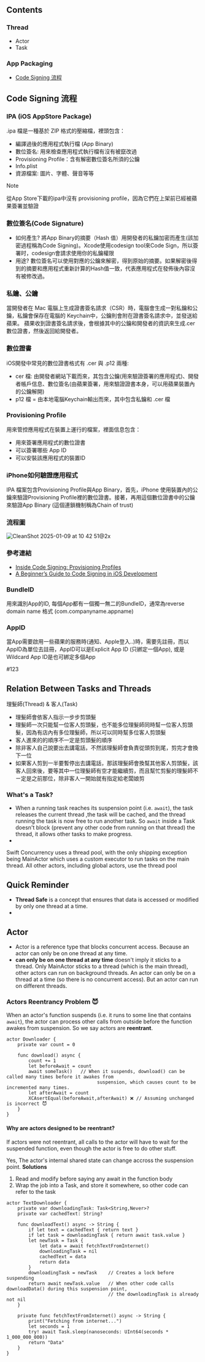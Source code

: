 ## Contents
### Thread
- Actor
- Task
### App Packaging
- [Code Signing 流程](#code-signing-流程)


## Code Signing 流程
###  IPA (iOS AppStore Package)

.ipa 檔是一種基於 ZIP 格式的壓縮檔，裡頭包含：
- 編譯過後的應用程式執行檔 (App Binary)
- 數位簽名: 用來檢查應用程式執行檔有沒有被竄改過
- Provisioning Profile：含有解密數位簽名所須的公鑰
- Info.plist
- 資源檔案: 圖片、字體、聲音等等

> [!NOTE]
> 從App Store下載的ipa中沒有 provisioning profile，因為它們在上架前已經被蘋果簽署並驗證

### 數位簽名(Code Signature)
- 如何產生?  將App Binary的摘要（Hash 值）用開發者的私鑰加密而產生(該加密過程稱為Code Signing)。Xcode使用codesign tool來Code Sign，所以簽署时，codesign會請求使用你的私鑰權限
- 用途? 數位簽名可以使用對應的公鑰來解密，得到原始的摘要。如果解密後得到的摘要和應用程式重新計算的Hash值一致，代表應用程式在發佈後內容沒有被修改過。

### 私鑰、公鑰
當開發者在 Mac 電腦上生成證書簽名請求（CSR）時，電腦會生成一對私鑰和公鑰，私鑰會保存在電腦的 Keychain中，公鑰則會附在證書簽名請求中，並發送給蘋果。
蘋果收到證書簽名請求後，會根據其中的公鑰和開發者的資訊來生成.cer 數位證書，然後返回給開發者。

### 數位證書
iOS開發中常見的數位證書格式有 .cer 與 .p12 兩種:
- cer 檔: 由開發者網站下載而來，其包含公鑰(用來驗證簽署的應用程式)、開發者帳戶信息、數位簽名(由蘋果簽署，用來驗證證書本身，可以用蘋果裝置內的公鑰解開)
- p12 檔 = 由本地電腦Keychain輸出而來，其中包含私鑰和 .cer 檔

### Provisioning Profile
用來管控應用程式在裝置上運行的檔案，裡面信息包含：
- 用來簽署應用程式的數位證書
- 可以簽署哪些 App ID
- 可以安裝該應用程式的裝置ID

### iPhone如何驗證應用程式
IPA 檔案包含Provisioning Profile與App Binary，首先，iPhone 使用裝置內的公鑰來驗證Provisioning Profile裡的數位證書。接著，再用這個數位證書中的公鑰來驗證App Binary (這個連鎖機制稱為Chain of trust)

### 流程圖
![CleanShot 2025-01-09 at 10 42 51@2x](https://github.com/user-attachments/assets/99bf5fff-d1a8-402b-a3d6-ec9334539c0e)

### 參考連結
- [Inside Code Signing: Provisioning Profiles](https://developer.apple.com/documentation/technotes/tn3125-inside-code-signing-provisioning-profiles)
- [A Beginner’s Guide to Code Signing in iOS Development](https://medium.com/@bingkuo/a-beginners-guide-to-code-signing-in-ios-development-d3d5285f0960)


### BundleID 
用來識別App的ID, 每個App都有一個獨一無二的BundleID，通常為reverse domain name 格式 (com.companyname.appname)

### AppID
當App需要啟用一些蘋果的服務時(通知、Apple登入..)時，需要先註冊，而以AppID為單位去註冊，AppID可以是Explicit App ID (只綁定一個App), 或是 Wildcard App ID是也可綁定多個App

#123
## Relation Between Tasks and Threads
理髮師(Thread) & 客人(Task)

- 理髮師會依客人指示一步步剪頭髮
- 理髮師一次只能幫一位客人剪頭髮，也不能多位理髮師同時幫一位客人剪頭髮，因為有店內有多位理髮師，所以可以同時幫多位客人剪頭髮
- 客人進來的的順序不一定是剪頭髮的順序
- 除非客人自己說要出去講電話，不然該理髮師會負責從頭剪到尾，剪完才會換下一位
- 如果客人剪到一半要暫停出去講電話，那該理髮師會換幫其他客人剪頭髮，該客人回來後，要等其中一位理髮師有空才能繼續剪，而且幫忙剪髮的理髮師不ㄧ定是之前那位，除非客人一開始就有指定給老闆娘剪

### What's a Task?
- When a running task reaches its suspension point (i.e. `await`), the task releases the current thread ,the task will be cached, and the thread running the task is now free to run another task. So `await` inside a Task doesn't block (prevent any other code from running on that thread) the thread, it allows other tasks to make progress.
-  
Swift Concurrency uses a thread pool, with the only shipping exception being MainActor which uses a custom executor to run tasks on the main thread. All other actors, including global actors, use the thread pool
## Quick Reminder 
- **Thread Safe** is a concept that ensures that data is accessed or modified by only one thread at a time.
- 
## Actor
- Actor is a reference type that blocks concurrent access. Because an actor can only be on one thread at any time.
- **can only be on one thread at any time** doesn't imply it sticks to a thread. Only MainActor sticks to a thread (which is the main thread), other actors can run on background threads. An actor can only be on a thread at a time (so there is no concurrent access). But an actor can run on different threads.

### Actors Reentrancy Problem 😈
When an actor's function suspends (i.e. it runs to some line that contains `await`), the actor can process other calls from outside before the function awakes from suspension. So we say actors are **reentrant**.

```
actor Downloader {
    private var count = 0

    func download() async {
        count += 1
        let beforeAwait = count
        await someTask()   // When it suspends, download() can be called many times before it awakes from 
                                 suspension, which causes count to be incremented many times.
        let afterAwait = count
        XCAsertEqual(beforeAwait,afterAwait) ❌ // Assuming unchanged is incorrect 😈 
    }
}
```
#### Why are actors designed to be reentrant?
If actors were not reentrant, all calls to the actor will have to wait for the suspended function, even though the actor is free to do other stuff.

Yes, The actor's internal shared state can change accross the suspension point.
**Solutions**
1. Read and modify before saying any await in the function body
2. Wrap the job into a Task, and store it somewhere, so other code can refer to the task
```
actor TextDownloader {
    private var downloadingTask: Task<String,Never>?
    private var cachedText: String?

    func downloadText() async -> String {
        if let text = cachedText { return text }
        if let task = downloadingTask { return await task.value }
        let newTask = Task {
            let data = await fetchTextFromInternet()
            downloadingTask = nil
            cachedText = data
            return data
        }
        downloadingTask = newTask    // Creates a lock before suspending
        return await newTask.value   // When other code calls downloadData() during this suspension point,
                                     // the downloadingTask is already not nil
    }

    private func fetchTextFromInternet() async -> String {
        print("Fetching from internet...")
        let seconds = 1
        try! await Task.sleep(nanoseconds: UInt64(seconds * 1_000_000_000))
        return "Data"
    }
}
```
